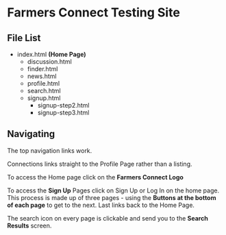 # Farmers Connect Testing Site

## File List

- index.html **(Home Page)**
    - discussion.html
    - finder.html
    - news.html
    - profile.html
    - search.html
    - signup.html
        - signup-step2.html
        - signup-step3.html

## Navigating

The top navigation links work. 

Connections links straight to the Profile Page rather than a listing.

To access the Home page click on the **Farmers Connect Logo**

To access the **Sign Up** Pages click on Sign Up or Log In on the home page. This process is made up of three pages - using the **Buttons at the bottom of each page** to get to the next. Last links back to the Home Page. 

The search icon on every page is clickable and send you to the **Search Results** screen. 

